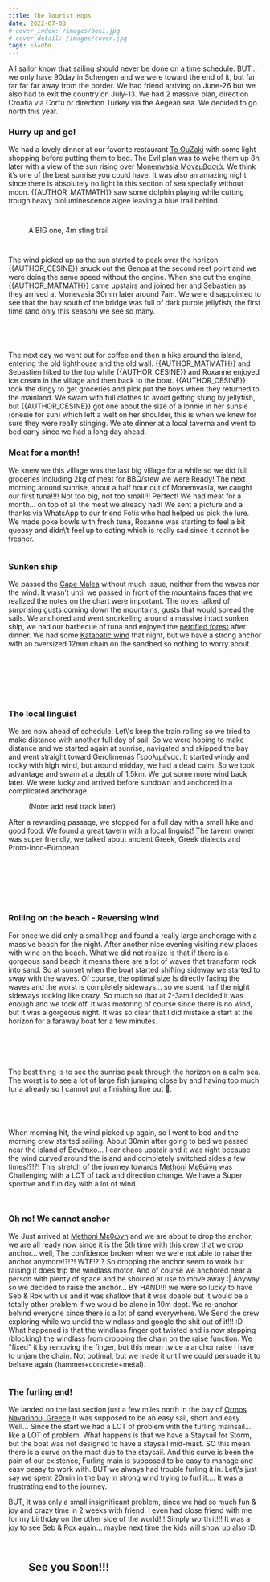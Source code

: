 ```yaml
---
title: The Tourist Hops
date: 2022-07-03
# cover_index: /images/box1.jpg
# cover_detail: /images/cover.jpg
tags: Ελλάδα
---
```



<p>All sailor know that sailing should never be done on a time schedule. BUT… we only have 90day in Schengen and we were toward the end of it, but far far far far away from the border. We had friend arriving on June-26 but we also had to exit the country on July-13. We had 2 massive plan, direction Croatia via Corfu or direction Turkey via the Aegean sea. We decided to go north this year.</p>

<h3>Hurry up and go!</h3>

<p>We had a lovely dinner at our favorite restaurant <a rel="noreferrer noopener" href="https://goo.gl/maps/fxeYLH7rtLMjRhBR8" target="_blank">To OuZaki</a> with some light shopping before putting them to bed. The Evil plan was to wake them up 8h later with a view of the sun rising over <a rel="noreferrer noopener" href="https://en.wikipedia.org/wiki/Monemvasia" data-type="URL" data-id="https://en.wikipedia.org/wiki/Monemvasia" target="_blank">Monemvasia Μονεμβασιά</a>. We think it’s one of the best sunrise you could have. It was also an amazing night since there is absolutely no light in this section of sea specially without moon. {{AUTHOR_MATMATH}} saw some dolphin playing while cutting trough heavy bioluminescence algee leaving a blue trail behind.</p>

<figure class="wp-block-image size-large">
<img src="/images/2022-06-24_momenvasia.jpg" alt="" class="wp-image-226"/>
</figure>

<figure class="wp-block-image size-large">
<img src="/images/2022-06-27-momenvasia_seb.jpg" alt="" class="wp-image-225"/>
</figure>


<figure class="wp-block-image size-large">
<img src="/images/2022-06-27_medusa.jpg" alt="" class="wp-image-238"/>
<figcaption class="wp-element-caption">A BIG one, 4m sting trail</figcaption>
</figure>

<figure class="wp-block-image size-large">
<img src="/images/2022-06-27_flower.jpg" alt="" class="wp-image-241"/>
</figure>

<figure class="wp-block-image size-large">
<img src="/images/2022-06_27_building.jpg" alt="" class="wp-image-243"/>
</figure>


<p>The wind picked up as the sun started to peak over the horizon. {{AUTHOR_CESINE}} snuck out the Genoa at the second reef point and we were doing the same speed without the engine. When she cut the engine, {{AUTHOR_MATMATH}} came upstairs and joined her and Sebastien as they arrived at Monevasia 30min later around 7am. We were disappointed to see that the bay south of the bridge was full of dark purple jellyfish, the first time (and only this season) we see so many.</p>


<figure class="wp-block-image size-large">
<img src="/images/2022-06-27_collage1_door.jpg" alt="" class="wp-image-244"/>
</figure>


<figure class="wp-block-image size-large">
<img src="/images/2022-06-27_collage1_sea.jpg" alt="" class="wp-image-246"/>
</figure>

<figure class="wp-block-image size-large">
<img src="/images/2022-06-27_collage1_hike.jpg" alt="" class="wp-image-239"/>
</figure>

<figure class="wp-block-image size-large">
<img src="/images/2022-06-27_collage1_topHill.jpg" alt="" class="wp-image-229"/>
</figure>

<p>The next day we went out for coffee and then a hike around the island, entering the old lighthouse and the old wall. {{AUTHOR_MATMATH}} and Sebastien hiked to the top while {{AUTHOR_CESINE}} and Roxanne enjoyed ice cream in the village and then back to the boat. {{AUTHOR_CESINE}} took the dingy to get groceries and pick put the boys when they returned to the mainland. We swam with full clothes to avoid getting stung by jellyfish, but {{AUTHOR_CESINE}} got one about the size of a lonnie in her sunsie (onesie for sun) which left a welt on her shoulder, this is when we knew for sure they were really stinging. We ate dinner at a local taverna and went to bed early since we had a long day ahead.</p>


<h3>Meat for a month!</h3>

<p>We knew we this village was the last big village for a while so we did full groceries including 2kg of meat for BBQ/stew we were Ready! The next morning around sunrise, about a half hour out of Monemvasia, we caught our first tuna!!!! Not too big, not too small!!! Perfect! We had meat for a month... on top of all the meat we already had! We sent a picture and a thanks via WhatsApp to our friend Fotis who had helped us pick the lure. We made poke bowls with fresh tuna, Roxanne was starting to feel a bit queasy and didn\'t feel up to eating which is really sad since it cannot be fresher. </p>

<figure class="wp-block-image size-large">
<img src="/images/2022-06-28_Tuna.jpg" alt="" class="wp-image-227"/>
</figure>

<h3>Sunken ship</h3>

<p>We passed the <a rel="noreferrer noopener" href="https://www.google.com/maps/place/Cape+Malea+Light+House/@36.4226286,23.1384432,12.75z/data=!4m5!3m4!1s0x149e7a7cfe02f237:0x965c31c694714a1b!8m2!3d36.4503933!4d23.2016199" data-type="URL" data-id="https://www.google.com/maps/place/Cape+Malea+Light+House/@36.4226286,23.1384432,12.75z/data=!4m5!3m4!1s0x149e7a7cfe02f237:0x965c31c694714a1b!8m2!3d36.4503933!4d23.2016199" target="_blank">Cape Malea</a> without much issue, neither from the waves nor the wind. It wasn’t until we passed in front of the mountains faces that we realized the notes on the chart were important. The notes talked of surprising gusts coming down the mountains, gusts that would spread the sails. We anchored and went snorkelling around a massive intact sunken ship, we had our barbecue of tuna and enjoyed the <a rel="noreferrer noopener" href="https://goo.gl/maps/9UddULh6C6NvAxJfA" target="_blank">petrified forest</a> after dinner. We had some <a rel="noreferrer noopener" href="https://en.wikipedia.org/wiki/Katabatic_wind" target="_blank">Katabatic wind</a> that night, but we have a strong anchor with an oversized 12mm chain on the sandbed so nothing to worry about.</p>


<figure class="wp-block-image size-large">
<img src="/images/2022-06-28_bbq.jpg" alt="" class="wp-image-254"/>
</figure>

<figure class="wp-block-image size-large">
<img src="/images/2022-06-28_wing_on_wing.jpg" alt="" class="wp-image-251"/>
</figure>

<figure class="wp-block-image size-large">
<img src="/images/2022-06-28_DeadForest.jpg" alt="" class="wp-image-248"/>
</figure>

<figure class="wp-block-image size-large">
<img src="/images/2022-06-28_sunkenShip.jpg" alt="" class="wp-image-253"/>
</figure>

<figure class="wp-block-image size-large">
<img src="/images/2022-06-28_sunken_seb.jpg" alt="" class="wp-image-247"/>
</figure>

<figure class="wp-block-image size-large">
<img src="/images/2022-06-28_poke_bowl.jpg" alt="" class="wp-image-249"/>
</figure>


<figure class="wp-block-image size-large">
<img src="/imsges/2022-06-28_deadForestPano.jpg" alt="" class="wp-image-270"/>
</figure>

<h3>The local linguist</h3>

<p>We are now ahead of schedule! Let\'s keep the train rolling so we tried to make distance with another full day of sail. So we were hoping to make distance and we started again at sunrise, navigated and skipped the bay and went straight toward Gerolimenas Γερολιμένας. It started windy and rocky with high wind, but around midday, we had a dead calm. So we took advantage and swam at a depth of 1.5km. We got some more wind back later. We were lucky and arrived before sundown and anchored in a complicated anchorage. </p>

<figure class="wp-block-image size-large">
<img src="/images/2022-06-28_route_map.png" alt="" class="wp-image-308"/>
<figcaption class="wp-element-caption">(Note: add real track later)</figcaption>
</figure>

<p>After a rewarding passage, we stopped for a full day with a small hike and good food. We found a great <a href="https://goo.gl/maps/qPYVUSR4UmwU2L3q8" data-type="URL" data-id="https://goo.gl/maps/qPYVUSR4UmwU2L3q8">tavern</a> with a local linguist! The tavern owner was super friendly, we talked about ancient Greek, Greek dialects and Proto-Indo-European. </p>

<figure class="wp-block-image size-large">
<img src="/images/2022-06_touristHop/PXL_20220630_152942015.MP_-1024x576.jpg" alt="" class="wp-image-259"/>
</figure>

<figure class="wp-block-image size-large">
<img src="/images/2022-06_touristHop/PXL_20220630_145850263-1024x576.jpg" alt="" class="wp-image-258"/>
</figure>

<figure class="wp-block-image size-large">
<img src="/images/2022-06_touristHop/PXL_20220629_182348509-1024x576.jpg" alt="" class="wp-image-257"/>
</figure>

<figure class="wp-block-image size-large">
<img src="/images/2022-06_touristHop/DSCF5252.jpg" alt="" class="wp-image-260"/>
</figure>

<figure class="wp-block-image size-large">
<img src="/images/2022-06_touristHop/0000_0000_00000000842.jpg" alt="" class="wp-image-255"/>
</figure>

<figure class="wp-block-image size-large">
<img src="/images/2022-06_touristHop/DSCF5465-1024x768.jpg" alt="" class="wp-image-256"/>
</figure>

<figure class="wp-block-image size-large">
<img src="/images/2022-06_touristHop/0000_0000_00000000102-PANO-1024x279.jpg" alt="" class="wp-image-261"/>
</figure>

<h3>Rolling on the beach - Reversing wind</h3>

<p>For once we did only a small hop and found a really large anchorage with a massive beach for the night. After another nice evening visiting new places with wine on the beach. What we did not realize is that if there is a gorgeous sand beach it means there are a lot of waves that transform rock into sand. So at sunset when the boat started shifting sideway we started to sway with the waves. Of course, the optimal size Is directly facing the waves and the worst is completely sideways... so we spent half the night sideways rocking like crazy. So much so that at 2-3am I decided it was enough and we took off.  It was motoring of course since there is no wind, but it was a gorgeous night. It was so clear that I did mistake a start at the horizon for a faraway boat for a few minutes. </p>

<figure class="wp-block-image size-large">
<img src="/images/2022-06_touristHop/DSCF5544-1024x768.jpg" alt="" class="wp-image-272"/>
</figure>

<figure class="wp-block-image size-large">
<img src="/images/2022-06_touristHop/PXL_20220701_174446962.MP_-1024x576.jpg" alt="" class="wp-image-276"/>
</figure>

<figure class="wp-block-image size-large">
<img src="/images/2022-06_touristHop/PXL_20220701_174433902.MP_-1024x576.jpg" alt="" class="wp-image-274"/>
</figure>

<figure class="wp-block-image size-large">
<img src="/images/2022-06_touristHop/PXL_20220701_172936033.MP_-1024x576.jpg" alt="" class="wp-image-273"/>
</figure>

<figure class="wp-block-image size-large">
<img src="/images/2022-06_touristHop/PXL_20220701_170551334.MP_-1024x576.jpg" alt="" class="wp-image-275"/>
</figure>


<p>The best thing Is to see the sunrise peak through the horizon on a calm sea. The worst is to see a lot of large fish jumping close by and having too much tuna already so I cannot put a finishing line out 🤣. </p>

<figure class="wp-block-image size-large">
<img src="/images/2022-06_touristHop/PXL_20220627_031919733-1024x576.jpg" alt="" class="wp-image-279"/>
</figure>

<figure class="wp-block-image size-large">
<img src="/images/2022-06_touristHop/PXL_20220627_0333092202-1024x576.jpg" alt="" class="wp-image-280"/>
</figure>

<figure class="wp-block-image size-large">
<img src="/images/2022-06_touristHop/received_731631627955433-1024x576.jpeg" alt="" class="wp-image-277"/>
</figure>

<figure class="wp-block-image size-large">
<img src="/images/2022-06_touristHop/PXL_20220627_024154985-1024x576.jpg" alt="" class="wp-image-278"/>
</figure>


<p>When morning hit, the wind picked up again, so I went to bed and the morning crew started sailing. About 30min after going to bed we passed near the island of Βενέτικο... I ear chaos upstair and it was right because the wind curved around the island and completely switched sides a few times!?!?! This stretch of the journey towards <a href="https://www.google.com/maps/place/Methoni+240+06,+Greece/@36.8194274,21.7027296,16z/data=!3m1!4b1!4m6!3m5!1s0x1361705340fdd0bd:0x973b586fd4a2d258!8m2!3d36.8199022!4d21.7063018!16zL20vMGQzZzE5?coh=164777&amp;entry=tt">Methoni Μεθώνη</a> was Challenging with a LOT of tack and direction change. We have a Super sportive and fun day with a lot of wind. </p>

<figure class="wp-block-image size-large">
<img src="/images/2022-06_touristHop/0000_0000_00000000772-1024x414.jpg" alt="" class="wp-image-281"/>
</figure>

<figure class="wp-block-image size-large">
<img src="/images/2022-06_touristHop/PXL_20220702_140907275-1024x576.jpg" alt="" class="wp-image-282"/>
</figure>

<h3>Oh no! We cannot anchor</h3>

<p>We Just arrived at <a href="https://www.google.com/maps/place/Methoni+240+06,+Greece/@36.8194274,21.7027296,16z/data=!3m1!4b1!4m6!3m5!1s0x1361705340fdd0bd:0x973b586fd4a2d258!8m2!3d36.8199022!4d21.7063018!16zL20vMGQzZzE5?coh=164777&amp;entry=tt">Methoni Μεθώνη</a> and we are about to drop the anchor, we are all ready now since it is the 5th time with this crew that we drop anchor... well, The confidence broken when we were not able to raise the anchor anymore!?!?! WTF!?!? So dropping the anchor seem to work but raising it does trip the windlass motor. And of course we anchored near a person with plenty of space and he shouted at use to move away :| Anyway so we decided to raise the anchor... BY HAND!!! we were so lucky to have Seb &amp; Rox with us and it was shallow that it was doable but it would be a totally other problem if we would be alone in 10m dept. We re-anchor behind everyone since there is a lot of sand everywhere. We Send the crew exploring while we undid the windlass and google the shit out of it!!! :D What happened is that the windlass finger got twisted and is now stepping (blocking) the windlass from dropping the chain on the raise function.  We "fixed" it by removing the finger, but this mean twice a anchor raise I have to unjam the chain. Not optimal, but we made it until we could persuade it to behave again (hammer+concrete+metal).</p>

<figure class="wp-block-image size-large">
<img src="/images/2022-06_touristHop/PXL_20220702_143617273.MP_-1024x576.jpg" alt="" class="wp-image-286"/>
</figure>

<h3>The furling end!</h3>

<p>We landed on the last section just a few miles north in the bay of <a href="https://goo.gl/maps/E9fseBx5sH4BYmGw8">Ormos Navarinou, Greece</a> It was supposed to be an easy sail, short and easy. Well... Since the start we had a LOT of problem with the furling mainsail... like a LOT of problem. What happens is that we have a Staysail for Storm, but the boat was not designed to have a staysail mid-mast. SO this mean there is a curve on the mast due to the staysail. And this curve is been the pain of our existence, Furling main is supposed to be easy to manage and easy peasy to work with. BUT we always had trouble furling it in. Let\'s just say we spent 20min in the bay in strong wind trying to furl it.... It was a frustrating end to the journey. </p>

<p>BUT, it was only a small insignificant problem, since we had so much fun &amp; joy and crazy time in 2 weeks with friend. I even had close friend with me for my birthday on the other side of the world!!! Simply worth it!!! It was a joy to see Seb &amp; Rox again... maybe next time the kids will show up also :D. </p>

<figure class="wp-block-gallery has-nested-images columns-default is-cropped">

<figure class="wp-block-image size-large">
<img src="/images/2022-06_touristHop/PXL_20220701_170451466.MP_-1024x576.jpg" alt="" class="wp-image-284"/>
</figure>

<figure class="wp-block-image size-large">
<img src="/images/2022-06_touristHop/PXL_20220627_181955579.MP_-1024x576.jpg" alt="" class="wp-image-288"/>
</figure>

<h2 class="has-text-align-center">See you Soon!!!</h2>

